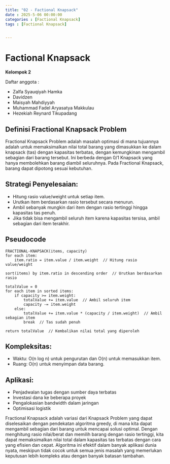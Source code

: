 ```yaml
---
title: "02 - Factional Knapsack"
date : 2025-5-06 00:00:00
categories : [Factional Knapsack]
tags : [Factional Knapsack]


---
```


# Factional Knapsack
**Kelompok 2**

Daftar anggota :  
- Zalfa Syauqiyah Hamka
- Davidzen
- Maisyah Mahdiyyah
- Muhammad Fadel Aryasatya Makkulau
- Hezekiah Reynard Tikupadang

## Definisi Fractional Knapsack Problem ##
Fractional Knapsack Problem adalah masalah optimasi di mana tujuannya adalah untuk memaksimalkan nilai total barang yang dimasukkan ke dalam knapsack (tas) dengan kapasitas terbatas, dengan kemungkinan mengambil sebagian dari barang tersebut. Ini berbeda dengan 0/1 Knapsack yang hanya membolehkan barang diambil seluruhnya. Pada Fractional Knapsack, barang dapat dipotong sesuai kebutuhan.

## Strategi Penyelesaian:
- Hitung rasio value/weight untuk setiap item.
- Urutkan item berdasarkan rasio tersebut secara menurun.
- Ambil sebanyak mungkin dari item dengan rasio tertinggi hingga kapasitas tas penuh.
- Jika tidak bisa mengambil seluruh item karena kapasitas tersisa, ambil sebagian dari item terakhir.

## Pseudocode

    FRACTIONAL-KNAPSACK(items, capacity)
    for each item:
        item.ratio = item.value / item.weight  // Hitung rasio value/weight

    sort(items) by item.ratio in descending order  // Urutkan berdasarkan rasio

    totalValue = 0
    for each item in sorted items:
        if capacity >= item.weight:
            totalValue += item.value  // Ambil seluruh item
            capacity -= item.weight
        else:
            totalValue += item.value * (capacity / item.weight)  // Ambil sebagian item
            break  // Tas sudah penuh

    return totalValue  // Kembalikan nilai total yang diperoleh


## Kompleksitas:
- Waktu: O(n log n) untuk pengurutan dan O(n) untuk memasukkan item.
- Ruang: O(n) untuk menyimpan data barang.

## Aplikasi:
- Penjadwalan tugas dengan sumber daya terbatas
- Investasi dana ke beberapa proyek
- Pengalokasian bandwidth dalam jaringan
- Optimisasi logistik

Fractional Knapsack adalah variasi dari Knapsack Problem yang dapat diselesaikan dengan pendekatan algoritma greedy, di mana kita dapat mengambil sebagian dari barang untuk mencapai solusi optimal. Dengan menghitung rasio nilai/berat dan memilih barang dengan rasio tertinggi, kita dapat memaksimalkan nilai total dalam kapasitas tas terbatas dengan cara yang efisien dan cepat. Algoritma ini efektif dalam banyak aplikasi dunia nyata, meskipun tidak cocok untuk semua jenis masalah yang memerlukan keputusan lebih kompleks atau dengan banyak batasan tambahan.

